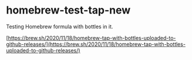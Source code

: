 # homebrew-test-tap-new

Testing Homebrew formula with bottles in it.

[https://brew.sh/2020/11/18/homebrew-tap-with-bottles-uploaded-to-github-releases/](https://brew.sh/2020/11/18/homebrew-tap-with-bottles-uploaded-to-github-releases/)
